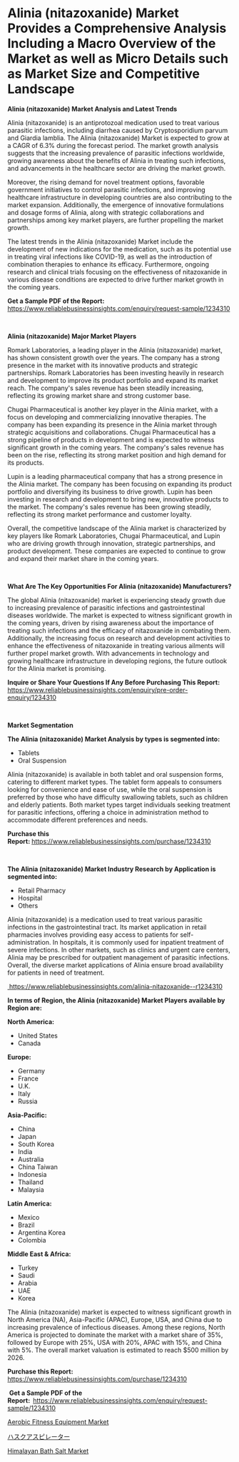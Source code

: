 <p><h1>Alinia (nitazoxanide) Market Provides a Comprehensive Analysis Including a Macro Overview of the Market as well as Micro Details such as Market Size and Competitive Landscape</h1></p><p><strong>Alinia (nitazoxanide) Market Analysis and Latest Trends</strong></p>
<p><p>Alinia (nitazoxanide) is an antiprotozoal medication used to treat various parasitic infections, including diarrhea caused by Cryptosporidium parvum and Giardia lamblia. The Alinia (nitazoxanide) Market is expected to grow at a CAGR of 6.3% during the forecast period. The market growth analysis suggests that the increasing prevalence of parasitic infections worldwide, growing awareness about the benefits of Alinia in treating such infections, and advancements in the healthcare sector are driving the market growth.</p><p>Moreover, the rising demand for novel treatment options, favorable government initiatives to control parasitic infections, and improving healthcare infrastructure in developing countries are also contributing to the market expansion. Additionally, the emergence of innovative formulations and dosage forms of Alinia, along with strategic collaborations and partnerships among key market players, are further propelling the market growth.</p><p>The latest trends in the Alinia (nitazoxanide) Market include the development of new indications for the medication, such as its potential use in treating viral infections like COVID-19, as well as the introduction of combination therapies to enhance its efficacy. Furthermore, ongoing research and clinical trials focusing on the effectiveness of nitazoxanide in various disease conditions are expected to drive further market growth in the coming years.</p></p>
<p><strong>Get a Sample PDF of the Report:&nbsp;</strong> <a href="https://www.reliablebusinessinsights.com/enquiry/request-sample/1234310">https://www.reliablebusinessinsights.com/enquiry/request-sample/1234310</a></p>
<p>&nbsp;</p>
<p><strong>Alinia (nitazoxanide) Major Market Players</strong></p>
<p><p>Romark Laboratories, a leading player in the Alinia (nitazoxanide) market, has shown consistent growth over the years. The company has a strong presence in the market with its innovative products and strategic partnerships. Romark Laboratories has been investing heavily in research and development to improve its product portfolio and expand its market reach. The company's sales revenue has been steadily increasing, reflecting its growing market share and strong customer base.</p><p>Chugai Pharmaceutical is another key player in the Alinia market, with a focus on developing and commercializing innovative therapies. The company has been expanding its presence in the Alinia market through strategic acquisitions and collaborations. Chugai Pharmaceutical has a strong pipeline of products in development and is expected to witness significant growth in the coming years. The company's sales revenue has been on the rise, reflecting its strong market position and high demand for its products.</p><p>Lupin is a leading pharmaceutical company that has a strong presence in the Alinia market. The company has been focusing on expanding its product portfolio and diversifying its business to drive growth. Lupin has been investing in research and development to bring new, innovative products to the market. The company's sales revenue has been growing steadily, reflecting its strong market performance and customer loyalty.</p><p>Overall, the competitive landscape of the Alinia market is characterized by key players like Romark Laboratories, Chugai Pharmaceutical, and Lupin who are driving growth through innovation, strategic partnerships, and product development. These companies are expected to continue to grow and expand their market share in the coming years.</p></p>
<p>&nbsp;</p>
<p><strong>What Are The Key Opportunities For Alinia (nitazoxanide) Manufacturers?</strong></p>
<p><p>The global Alinia (nitazoxanide) market is experiencing steady growth due to increasing prevalence of parasitic infections and gastrointestinal diseases worldwide. The market is expected to witness significant growth in the coming years, driven by rising awareness about the importance of treating such infections and the efficacy of nitazoxanide in combating them. Additionally, the increasing focus on research and development activities to enhance the effectiveness of nitazoxanide in treating various ailments will further propel market growth. With advancements in technology and growing healthcare infrastructure in developing regions, the future outlook for the Alinia market is promising.</p></p>
<p><strong>Inquire or Share Your Questions If Any Before Purchasing This Report:</strong> <a href="https://www.reliablebusinessinsights.com/enquiry/pre-order-enquiry/1234310">https://www.reliablebusinessinsights.com/enquiry/pre-order-enquiry/1234310</a></p>
<p>&nbsp;</p>
<p><strong>Market Segmentation</strong></p>
<p><strong>The Alinia (nitazoxanide) Market Analysis by types is segmented into:</strong></p>
<p><ul><li>Tablets</li><li>Oral Suspension</li></ul></p>
<p><p>Alinia (nitazoxanide) is available in both tablet and oral suspension forms, catering to different market types. The tablet form appeals to consumers looking for convenience and ease of use, while the oral suspension is preferred by those who have difficulty swallowing tablets, such as children and elderly patients. Both market types target individuals seeking treatment for parasitic infections, offering a choice in administration method to accommodate different preferences and needs.</p></p>
<p><strong>Purchase this Report:&nbsp;</strong><a href="https://www.reliablebusinessinsights.com/purchase/1234310">https://www.reliablebusinessinsights.com/purchase/1234310</a></p>
<p>&nbsp;</p>
<p><strong>The Alinia (nitazoxanide) Market Industry Research by Application is segmented into:</strong></p>
<p><ul><li>Retail Pharmacy</li><li>Hospital</li><li>Others</li></ul></p>
<p><p>Alinia (nitazoxanide) is a medication used to treat various parasitic infections in the gastrointestinal tract. Its market application in retail pharmacies involves providing easy access to patients for self-administration. In hospitals, it is commonly used for inpatient treatment of severe infections. In other markets, such as clinics and urgent care centers, Alinia may be prescribed for outpatient management of parasitic infections. Overall, the diverse market applications of Alinia ensure broad availability for patients in need of treatment.</p></p>
<p><a href="https://www.reliablebusinessinsights.com/alinia-nitazoxanide--r1234310">&nbsp;https://www.reliablebusinessinsights.com/alinia-nitazoxanide--r1234310</a></p>
<p><strong>In terms of Region, the Alinia (nitazoxanide) Market Players available by Region are:</strong></p>
<p>
    <p> <strong> North America: </strong>
        <ul>
            <li>United States</li>
            <li>Canada</li>
        </ul>
        </p> 
    <p> <strong> Europe: </strong>
        <ul>
            <li>Germany</li>
            <li>France</li>
            <li>U.K.</li>
            <li>Italy</li>
            <li>Russia</li>
        </ul>
        </p> 
    <p> <strong> Asia-Pacific: </strong>
        <ul>
            <li>China</li>
            <li>Japan</li>
            <li>South Korea</li>
            <li>India</li>
            <li>Australia</li>
            <li>China Taiwan</li>
            <li>Indonesia</li>
            <li>Thailand</li>
            <li>Malaysia</li>
        </ul>
        </p> 
    <p> <strong> Latin America: </strong>
        <ul>
            <li>Mexico</li>
            <li>Brazil</li>
            <li>Argentina Korea</li>
            <li>Colombia</li>
        </ul>
        </p> 
    <p> <strong> Middle East & Africa: </strong>
        <ul>
            <li>Turkey</li>
            <li>Saudi</li>
            <li>Arabia</li>
            <li>UAE</li>
            <li>Korea</li>
        </ul>
    </p>
    </p>
<p><p>The Alinia (nitazoxanide) market is expected to witness significant growth in North America (NA), Asia-Pacific (APAC), Europe, USA, and China due to increasing prevalence of infectious diseases. Among these regions, North America is projected to dominate the market with a market share of 35%, followed by Europe with 25%, USA with 20%, APAC with 15%, and China with 5%. The overall market valuation is estimated to reach $500 million by 2026.</p></p>
<p><strong>Purchase this Report: </strong><a href="https://www.reliablebusinessinsights.com/purchase/1234310">https://www.reliablebusinessinsights.com/purchase/1234310</a></p>
<p>&nbsp;<strong>Get a Sample PDF of the Report:&nbsp;&nbsp;</strong><a href="https://www.reliablebusinessinsights.com/enquiry/request-sample/1234310">https://www.reliablebusinessinsights.com/enquiry/request-sample/1234310</a></p>
<p><strong></strong></p>
<p><p><a href="https://github.com/mhrnetwork1/Market-Research-Report-List-1/blob/main/aerobic-fitness-equipment-market.md">Aerobic Fitness Equipment Market</a></p><p><a href="https://github.com/mohamedbakry57/Market-Research-Report-List-4/blob/main/8234726179104.md">ハスクアスピレーター</a></p><p><a href="https://github.com/zcbxbnir25/Market-Research-Report-List-1/blob/main/himalayan-bath-salt-market.md">Himalayan Bath Salt Market</a></p></p>